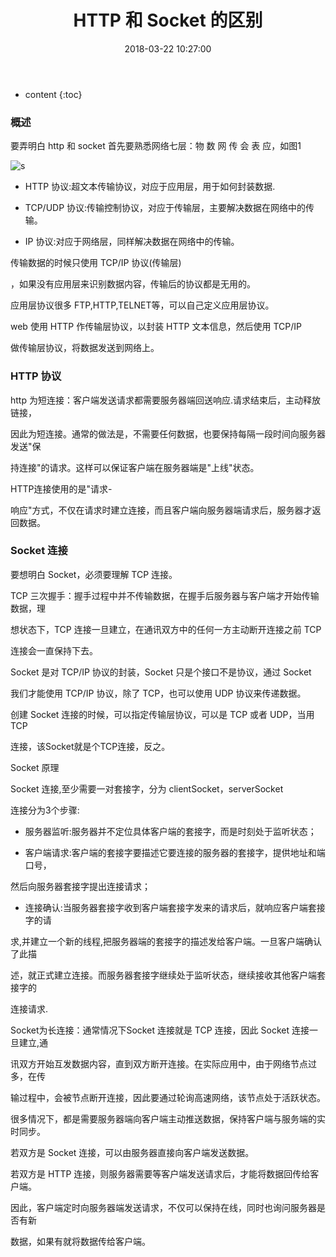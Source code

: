 ﻿---
layout: post
title:  "HTTP 和 Socket 的区别"
date:   2018-03-22 10:27:00
categories: java
excerpt:  HTTP 和 Socket 的区别
---

* content
{:toc}




### 概述

要弄明白 http 和 socket 首先要熟悉网络七层：物 数 网 传 会 表 应，如图1

![s](https://images2015.cnblogs.com/blog/776028/201610/776028-20161017173702795-1816887211.jpg)

* HTTP 协议:超文本传输协议，对应于应用层，用于如何封装数据.

* TCP/UDP 协议:传输控制协议，对应于传输层，主要解决数据在网络中的传输。

* IP 协议:对应于网络层，同样解决数据在网络中的传输。

传输数据的时候只使用 TCP/IP 协议(传输层)

，如果没有应用层来识别数据内容，传输后的协议都是无用的。

应用层协议很多 FTP,HTTP,TELNET等，可以自己定义应用层协议。

web 使用 HTTP 作传输层协议，以封装 HTTP 文本信息，然后使用 TCP/IP 

做传输层协议，将数据发送到网络上。

### HTTP 协议

http 为短连接：客户端发送请求都需要服务器端回送响应.请求结束后，主动释放链接，

因此为短连接。通常的做法是，不需要任何数据，也要保持每隔一段时间向服务器发送"保

持连接"的请求。这样可以保证客户端在服务器端是"上线"状态。

HTTP连接使用的是"请求-

响应"方式，不仅在请求时建立连接，而且客户端向服务器端请求后，服务器才返回数据。

### Socket 连接

要想明白 Socket，必须要理解 TCP 连接。

TCP 三次握手：握手过程中并不传输数据，在握手后服务器与客户端才开始传输数据，理

想状态下，TCP 连接一旦建立，在通讯双方中的任何一方主动断开连接之前 TCP 

连接会一直保持下去。

Socket 是对 TCP/IP 协议的封装，Socket 只是个接口不是协议，通过 Socket 

我们才能使用 TCP/IP 协议，除了 TCP，也可以使用 UDP 协议来传递数据。

创建 Socket 连接的时候，可以指定传输层协议，可以是 TCP 或者 UDP，当用 TCP 

连接，该Socket就是个TCP连接，反之。


Socket 原理

Socket 连接,至少需要一对套接字，分为 clientSocket，serverSocket 

连接分为3个步骤:

* 服务器监听:服务器并不定位具体客户端的套接字，而是时刻处于监听状态；

* 客户端请求:客户端的套接字要描述它要连接的服务器的套接字，提供地址和端口号，

然后向服务器套接字提出连接请求；

* 连接确认:当服务器套接字收到客户端套接字发来的请求后，就响应客户端套接字的请

求,并建立一个新的线程,把服务器端的套接字的描述发给客户端。一旦客户端确认了此描

述，就正式建立连接。而服务器套接字继续处于监听状态，继续接收其他客户端套接字的

连接请求.

Socket为长连接：通常情况下Socket 连接就是 TCP 连接，因此 Socket 连接一旦建立,通

讯双方开始互发数据内容，直到双方断开连接。在实际应用中，由于网络节点过多，在传

输过程中，会被节点断开连接，因此要通过轮询高速网络，该节点处于活跃状态。

 

很多情况下，都是需要服务器端向客户端主动推送数据，保持客户端与服务端的实时同步。

若双方是 Socket 连接，可以由服务器直接向客户端发送数据。

若双方是 HTTP 连接，则服务器需要等客户端发送请求后，才能将数据回传给客户端。

因此，客户端定时向服务器端发送请求，不仅可以保持在线，同时也询问服务器是否有新

数据，如果有就将数据传给客户端。

